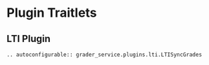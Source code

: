 # Plugin Traitlets

## LTI Plugin
```{eval-rst}
.. autoconfigurable:: grader_service.plugins.lti.LTISyncGrades
```